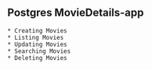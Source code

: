 ## Postgres MovieDetails-app 
    * Creating Movies
    * Listing Movies
    * Updating Movies
    * Searching Movies
    * Deleting Movies